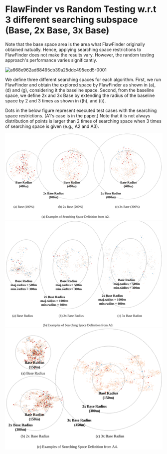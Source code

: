 # FlawFinder vs Random Testing w.r.t 3 different searching subspace (Base, 2x Base, 3x Base)

Note that the base space area is the area what FlawFinder originally obtained natually.
Hence, applying searching space restrictions to FlawFinder does not make the results vary.
However, the random testing approach's performance varies significantly.

![a668e962ad68495cb39a25ddc495ecd5-0001](https://user-images.githubusercontent.com/82484800/130007112-b5486b4f-e138-4113-b1d9-5c7a6cea6882.jpg)


We define three different searching spaces for each algorithm. First, we run FlawFinder and obtain the explored space by FlawFinder as shown in (a), (d) and (g), considering it the baseline space. Second, from the baseline space, we define 2x and 3x Base by extending the radius of the baseline space by 2 and 3 times as shown in ((h), and (i)). 

Dots in the below figure represent executed test cases with the searching space restrictions. (A1's case is in the paper.) Note that it is not always distribution of points is larger than 2 times of searching space when 3 times of searching space is given (e.g., A2 and A3).

<img src="./A2.png" alt="drawing" width="760"/>

<img src="./A3.png" alt="drawing" width="760"/>

<img src="./A4.png" alt="drawing" width="760"/>
